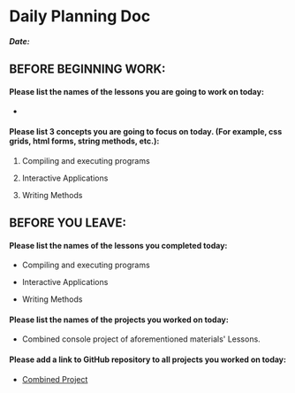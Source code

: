 # Daily Planning Doc

##### Date:

## BEFORE BEGINNING WORK:


#### Please list the names of the lessons you are going to work on today:

* 


#### Please list 3 concepts you are going to focus on today. (For example, css grids, html forms, string methods, etc.):

1. Compiling and executing programs

2. Interactive Applications

3. Writing Methods



## BEFORE YOU LEAVE:


#### Please list the names of the lessons you completed today:

* Compiling and executing programs

* Interactive Applications

* Writing Methods


#### Please list the names of the projects you worked on today:

*  Combined console project of aforementioned materials' Lessons.


#### Please add a link to GitHub repository to all projects you worked on today:

* [Combined Project](https://github.com/Riverface/csharp-helloworld)